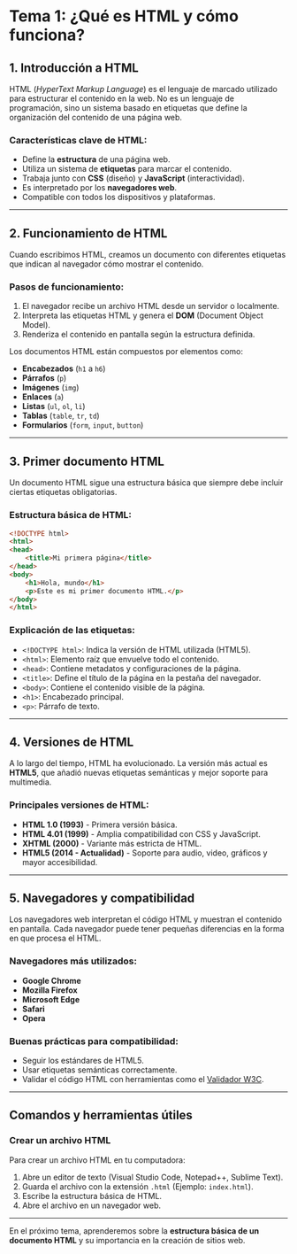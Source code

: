 # **Tema 1: ¿Qué es HTML y cómo funciona?**

## **1. Introducción a HTML**
HTML (*HyperText Markup Language*) es el lenguaje de marcado utilizado para estructurar el contenido en la web. No es un lenguaje de programación, sino un sistema basado en etiquetas que define la organización del contenido de una página web.

### **Características clave de HTML:**
- Define la **estructura** de una página web.
- Utiliza un sistema de **etiquetas** para marcar el contenido.
- Trabaja junto con **CSS** (diseño) y **JavaScript** (interactividad).
- Es interpretado por los **navegadores web**.
- Compatible con todos los dispositivos y plataformas.

---

## **2. Funcionamiento de HTML**
Cuando escribimos HTML, creamos un documento con diferentes etiquetas que indican al navegador cómo mostrar el contenido.

### **Pasos de funcionamiento:**
1. El navegador recibe un archivo HTML desde un servidor o localmente.
2. Interpreta las etiquetas HTML y genera el **DOM** (Document Object Model).
3. Renderiza el contenido en pantalla según la estructura definida.

Los documentos HTML están compuestos por elementos como:
- **Encabezados** (`h1` a `h6`)
- **Párrafos** (`p`)
- **Imágenes** (`img`)
- **Enlaces** (`a`)
- **Listas** (`ul`, `ol`, `li`)
- **Tablas** (`table`, `tr`, `td`)
- **Formularios** (`form`, `input`, `button`)

---

## **3. Primer documento HTML**
Un documento HTML sigue una estructura básica que siempre debe incluir ciertas etiquetas obligatorias.

### **Estructura básica de HTML:**
```html
<!DOCTYPE html>
<html>
<head>
    <title>Mi primera página</title>
</head>
<body>
    <h1>Hola, mundo</h1>
    <p>Este es mi primer documento HTML.</p>
</body>
</html>
```

### **Explicación de las etiquetas:**
- `<!DOCTYPE html>`: Indica la versión de HTML utilizada (HTML5).
- `<html>`: Elemento raíz que envuelve todo el contenido.
- `<head>`: Contiene metadatos y configuraciones de la página.
- `<title>`: Define el título de la página en la pestaña del navegador.
- `<body>`: Contiene el contenido visible de la página.
- `<h1>`: Encabezado principal.
- `<p>`: Párrafo de texto.

---

## **4. Versiones de HTML**
A lo largo del tiempo, HTML ha evolucionado. La versión más actual es **HTML5**, que añadió nuevas etiquetas semánticas y mejor soporte para multimedia.

### **Principales versiones de HTML:**
- **HTML 1.0 (1993)** - Primera versión básica.
- **HTML 4.01 (1999)** - Amplia compatibilidad con CSS y JavaScript.
- **XHTML (2000)** - Variante más estricta de HTML.
- **HTML5 (2014 - Actualidad)** - Soporte para audio, video, gráficos y mayor accesibilidad.

---

## **5. Navegadores y compatibilidad**
Los navegadores web interpretan el código HTML y muestran el contenido en pantalla. Cada navegador puede tener pequeñas diferencias en la forma en que procesa el HTML.

### **Navegadores más utilizados:**
- **Google Chrome**
- **Mozilla Firefox**
- **Microsoft Edge**
- **Safari**
- **Opera**

### **Buenas prácticas para compatibilidad:**
- Seguir los estándares de HTML5.
- Usar etiquetas semánticas correctamente.
- Validar el código HTML con herramientas como el [Validador W3C](https://validator.w3.org/).

---

## **Comandos y herramientas útiles**

### **Crear un archivo HTML**
Para crear un archivo HTML en tu computadora:
1. Abre un editor de texto (Visual Studio Code, Notepad++, Sublime Text).
2. Guarda el archivo con la extensión `.html` (Ejemplo: `index.html`).
3. Escribe la estructura básica de HTML.
4. Abre el archivo en un navegador web.

---

En el próximo tema, aprenderemos sobre la **estructura básica de un documento HTML** y su importancia en la creación de sitios web.


